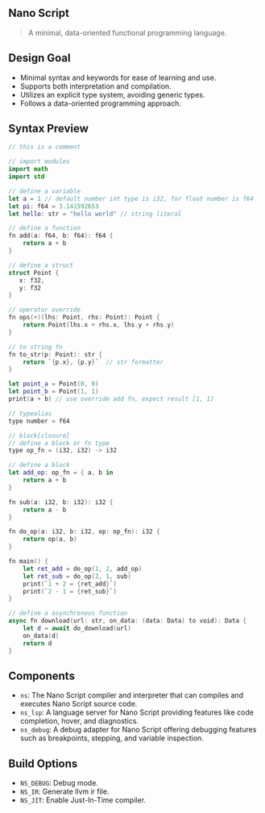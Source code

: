 Nano Script
-----------
> A minimal, data-oriented functional programming language.

## Design Goal
- Minimal syntax and keywords for ease of learning and use.
- Supports both interpretation and compilation.
- Utilizes an explicit type system, avoiding generic types.
- Follows a data-oriented programming approach.

## Syntax Preview
```swift
// this is a comment

// import modules
import math
import std

// define a variable
let a = 1 // default number int type is i32, for float number is f64
let pi: f64 = 3.141592653
let hello: str = "hello world" // string literal

// define a function
fn add(a: f64, b: f64): f64 {
    return a + b
}

// define a struct
struct Point {
   x: f32,
   y: f32
}

// operator override
fn ops(+)(lhs: Point, rhs: Point): Point {
    return Point(lhs.x + rhs.x, lhs.y + rhs.y)
}

// to string fn
fn to_str(p: Point): str {
    return `{p.x}, {p.y}`  // str formatter
}

let point_a = Point(0, 0)
let point_b = Point(1, 1)
print(a + b) // use override add fn, expect result [1, 1]

// typealias
type number = f64

// block[closure]
// define a block or fn type
type op_fn = (i32, i32) -> i32

// define a block
let add_op: op_fn = { a, b in 
    return a + b
}

fn sub(a: i32, b: i32): i32 {
    return a - b
}

fn do_op(a: i32, b: i32, op: op_fn): i32 {
    return op(a, b)
}

fn main() {
    let ret_add = do_op(1, 2, add_op)
    let ret_sub = do_op(2, 1, sub)
    print(`1 + 2 = {ret_add}`)
    print(`2 - 1 = {ret_sub}`)
}

// define a asynchronous function
async fn download(url: str, on_data: (data: Data) to void): Data {
    let d = await do_download(url)
    on_data(d)
    return d
}
```

## Components
- `ns`: The Nano Script compiler and interpreter that can compiles and executes Nano Script source code.
- `ns_lsp`: A language server for Nano Script providing features like code completion, hover, and diagnostics.
- `ns_debug`: A debug adapter for Nano Script offering debugging features such as breakpoints, stepping, and variable inspection.

## Build Options
- `NS_DEBUG`: Debug mode.
- `NS_IR`: Generate llvm ir file.
- `NS_JIT`: Enable Just-In-Time compiler.
